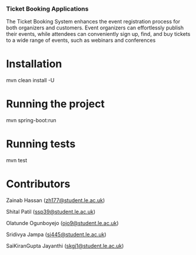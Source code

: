 ### Ticket Booking Applications
The Ticket Booking System enhances the event registration process for both organizers and customers. 
Event organizers can effortlessly publish their events, while attendees can conveniently sign up, find, 
and buy tickets to a wide range of events, such as webinars and conferences


# Installation
mvn clean install -U  

# Running the project
mvn spring-boot:run

# Running tests
mvn test


# Contributors
Zainab Hassan (zh177@student.le.ac.uk)

Shital Patil (ssp39@student.le.ac.uk)

Olatunde Ogunboyejo (ojo9@student.le.ac.uk) 

Sridivya Jampa (sj445@student.le.ac.uk) 

SaiKiranGupta Jayanthi (skgj1@student.le.ac.uk) 



